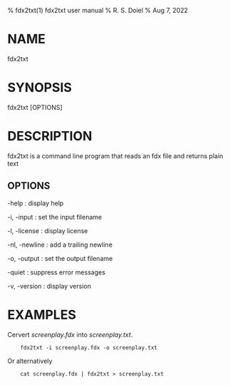 % fdx2txt(1) fdx2txt user manual
% R. S. Doiel
% Aug 7, 2022

# NAME

fdx2txt

# SYNOPSIS

fdx2txt [OPTIONS]

# DESCRIPTION

fdx2txt is a command line program that reads an fdx file
and returns plain text


## OPTIONS

-help
: display help

-i, -input
: set the input filename

-l, -license
: display license

-nl, -newline
: add a trailing newline

-o, -output
: set the output filename

-quiet
: suppress error messages

-v, -version
: display version

# EXAMPLES

Cervert *screenplay.fdx* into *screenplay.txt*.

~~~shell
    fdx2txt -i screenplay.fdx -o screenplay.txt
~~~

Or alternatively

~~~shell
    cat screenplay.fdx | fdx2txt > screenplay.txt
~~~


